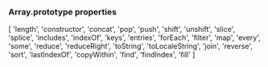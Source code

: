 ### Array.prototype properties

[ 'length',
  'constructor',
  'concat',
  'pop',
  'push',
  'shift',
  'unshift',
  'slice',
  'splice',
  'includes',
  'indexOf',
  'keys',
  'entries',
  'forEach',
  'filter',
  'map',
  'every',
  'some',
  'reduce',
  'reduceRight',
  'toString',
  'toLocaleString',
  'join',
  'reverse',
  'sort',
  'lastIndexOf',
  'copyWithin',
  'find',
  'findIndex',
  'fill' ]
